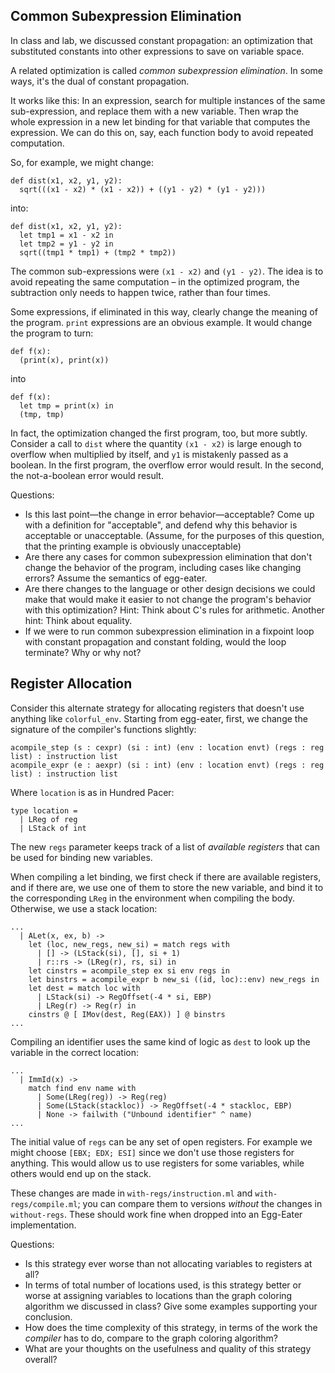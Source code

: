 ## Common Subexpression Elimination

In class and lab, we discussed constant propagation: an optimization that
substituted constants into other expressions to save on variable space.

A related optimization is called _common subexpression elimination_.  In some
ways, it's the dual of constant propagation.

It works like this: In an expression, search for multiple instances of the same
sub-expression, and replace them with a new variable.  Then wrap the whole
expression in a new let binding for that variable that computes the expression.
We can do this on, say, each function body to avoid repeated computation.

So, for example, we might change:

```
def dist(x1, x2, y1, y2):
  sqrt(((x1 - x2) * (x1 - x2)) + ((y1 - y2) * (y1 - y2)))
```

into:

```
def dist(x1, x2, y1, y2):
  let tmp1 = x1 - x2 in
  let tmp2 = y1 - y2 in
  sqrt((tmp1 * tmp1) + (tmp2 * tmp2))
```

The common sub-expressions were `(x1 - x2)` and `(y1 - y2)`.  The idea is to
avoid repeating the same computation – in the optimized program, the
subtraction only needs to happen twice, rather than four times.

Some expressions, if eliminated in this way, clearly change the meaning of the
program.  `print` expressions are an obvious example.  It would change the
program to turn:

```
def f(x):
  (print(x), print(x))
```

into

```
def f(x):
  let tmp = print(x) in
  (tmp, tmp)
```

In fact, the optimization changed the first program, too, but more subtly.
Consider a call to `dist` where the quantity `(x1 - x2)` is large enough to
overflow when multiplied by itself, and `y1` is mistakenly passed as a boolean.
In the first program, the overflow error would result.  In the second, the
not-a-boolean error would result.

Questions:
- Is this last point—the change in error behavior—acceptable?  Come up with a
  definition for "acceptable", and defend why this behavior is acceptable or
  unacceptable. (Assume, for the purposes of this question, that the printing
  example is obviously unacceptable)
- Are there any cases for common subexpression elimination that don't change
  the behavior of the program, including cases like changing errors?  Assume
  the semantics of egg-eater.
- Are there changes to the language or other design decisions we could make
  that would make it easier to not change the program's behavior with this
  optimization?  Hint: Think about C's rules for arithmetic.  Another hint:
  Think about equality.
- If we were to run common subexpression elimination in a fixpoint loop with
  constant propagation and constant folding, would the loop terminate?  Why or
  why not?


## Register Allocation

Consider this alternate strategy for allocating registers that doesn't use
anything like `colorful_env`.  Starting from egg-eater, first, we change the
signature of the compiler's functions slightly:

```
acompile_step (s : cexpr) (si : int) (env : location envt) (regs : reg list) : instruction list
acompile_expr (e : aexpr) (si : int) (env : location envt) (regs : reg list) : instruction list
```

Where `location` is as in Hundred Pacer:

```
type location =
  | LReg of reg
  | LStack of int
```

The new `regs` parameter keeps track of a list of _available registers_ that
can be used for binding new variables.

When compiling a let binding, we first check if there are available registers,
and if there are, we use one of them to store the new variable, and bind it to
the corresponding `LReg` in the environment when compiling the body.
Otherwise, we use a stack location:

```
...
  | ALet(x, ex, b) ->
    let (loc, new_regs, new_si) = match regs with
      | [] -> (LStack(si), [], si + 1)
      | r::rs -> (LReg(r), rs, si) in
    let cinstrs = acompile_step ex si env regs in
    let binstrs = acompile_expr b new_si ((id, loc)::env) new_regs in
    let dest = match loc with
      | LStack(si) -> RegOffset(-4 * si, EBP)
      | LReg(r) -> Reg(r) in
    cinstrs @ [ IMov(dest, Reg(EAX)) ] @ binstrs
...
```

Compiling an identifier uses the same kind of logic as `dest` to look up the
variable in the correct location:

```
...
  | ImmId(x) ->
    match find env name with
      | Some(LReg(reg)) -> Reg(reg)
      | Some(LStack(stackloc)) -> RegOffset(-4 * stackloc, EBP)
      | None -> failwith ("Unbound identifier" ^ name)
...
```

The initial value of `regs` can be any set of open registers.  For example we
might choose `[EBX; EDX; ESI]` since we don't use those registers for anything.
This would allow us to use registers for some variables, while others would end
up on the stack.

These changes are made in `with-regs/instruction.ml` and
`with-regs/compile.ml`; you can compare them to versions _without_ the changes
in `without-regs`.  These should work fine when dropped into an Egg-Eater
implementation.

Questions:

- Is this strategy ever worse than not allocating variables to registers at
  all?
- In terms of total number of locations used, is this strategy better or worse
  at assigning variables to locations than the graph coloring algorithm we
  discussed in class?  Give some examples supporting your conclusion.
- How does the time complexity of this strategy, in terms of the work the
  _compiler_ has to do, compare to the graph coloring algorithm?
- What are your thoughts on the usefulness and quality of this strategy
  overall?

